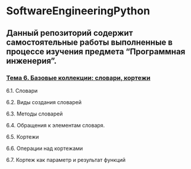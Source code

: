 # SoftwareEngineeringPython

## Данный репозиторий содержит самостоятельные работы выполненные в процессе изучения предмета “Программная инженерия”.

### [Тема 6. Базовые коллекции: словари, кортежи](Tema_6.md)
6.1. Словари

6.2. Виды создания словарей

6.3. Методы словарей

6.4. Обращения к элементам словаря.

6.5. Кортежи

6.6. Операции над кортежами

6.7. Кортеж как параметр и результат функций
